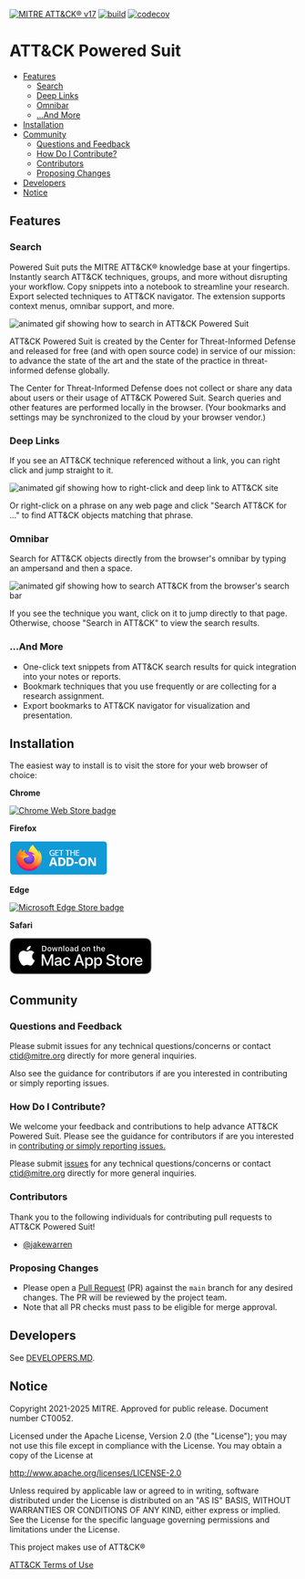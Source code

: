 [![MITRE ATT&CK® v17](https://img.shields.io/badge/MITRE%20ATT%26CK®-v17-red)](https://attack.mitre.org/versions/v17/)
[![build](https://github.com/center-for-threat-informed-defense/attack-powered-suit/actions/workflows/build.yml/badge.svg)](https://github.com/center-for-threat-informed-defense/attack-powered-suit/actions/workflows/build.yml)
[![codecov](https://img.shields.io/codecov/c/github/center-for-threat-informed-defense/attack-powered-suit?token=ejCIZhBRGr)](https://codecov.io/gh/center-for-threat-informed-defense/attack-powered-suit)

# ATT&CK Powered Suit

- [Features](#features)
  - [Search](#search)
  - [Deep Links](#deep-links)
  - [Omnibar](#omnibar)
  - […And More](#and-more)
- [Installation](#installation)
- [Community](#community)
  - [Questions and Feedback](#questions-and-feedback)
  - [How Do I Contribute?](#how-do-i-contribute)
  - [Contributors](#contributors)
  - [Proposing Changes](#proposing-changes)
- [Developers](#developers)
- [Notice](#notice)

## Features

### Search

Powered Suit puts the MITRE ATT&CK® knowledge base at your fingertips. Instantly
search ATT&CK techniques, groups, and more without disrupting your workflow.
Copy snippets into a notebook to streamline your research. Export selected
techniques to ATT&CK navigator. The extension supports context menus, omnibar
support, and more.

![animated gif showing how to search in ATT&CK Powered
Suit](./media/overview.gif)

ATT&CK Powered Suit is created by the Center for Threat-Informed Defense and
released for free (and with open source code) in service of our mission: to
advance the state of the art and the state of the practice in threat-informed
defense globally.

The Center for Threat-Informed Defense does not collect or share any data about users or
their usage of ATT&CK Powered Suit. Search queries and other features are performed
locally in the browser. (Your bookmarks and settings may be synchronized to the cloud by
your browser vendor.)

### Deep Links

If you see an ATT&CK technique referenced without a link, you can right click
and jump straight to it.

![animated gif showing how to right-click and deep link to ATT&CK
site](./media/context-menu.gif)

Or right-click on a phrase on any web page and click "Search ATT&CK for …" to
find ATT&CK objects matching that phrase.

### Omnibar

Search for ATT&CK objects directly from the browser's omnibar by typing an ampersand
and then a space.

![animated gif showing how to search ATT&CK from the browser's search
bar](./media/omnibar.gif)

If you see the technique you want, click on it to jump directly to that page.
Otherwise, choose "Search in ATT&CK" to view the search results.

### …And More

* One-click text snippets from ATT&CK search results for quick integration into
  your notes or reports.
* Bookmark techniques that you use frequently or are collecting for a research
  assignment.
* Export bookmarks to ATT&CK navigator for visualization and presentation.

## Installation

The easiest way to install is to visit the store for your web browser of choice:

**Chrome**

[![Chrome Web Store badge](media/chrome_web_store.png)](https://chrome.google.com/webstore/detail/attck-powered-suit/gfhomppaadldngjnmbefmmiokgefjddd?hl=en&authuser=0)

**Firefox**

[![Firefox Add-Ons badge](media/firefox.png)](https://addons.mozilla.org/en-US/firefox/addon/attack-powered-suit/)

**Edge**

[![Microsoft Edge Store badge](media/microsoft_edge_store.png)](https://apps.microsoft.com/store/detail/attck-powered-suit/0RDCKF6WMNPP?cid=github&referrer=appbadge&source=)

**Safari**

[![Safari Store badge](media/apple_store.png)](https://apps.apple.com/us/app/att-ck-powered-suit/id6447588511?mt=12)


## Community

### Questions and Feedback

Please submit issues for any technical questions/concerns or contact
ctid@mitre.org directly for more general inquiries.

Also see the guidance for contributors if are you interested in contributing or
simply reporting issues.

### How Do I Contribute?

We welcome your feedback and contributions to help advance ATT&CK Powered Suit.
Please see the guidance for contributors if are you interested in [contributing
or simply reporting issues.](/CONTRIBUTING.md)

Please submit
[issues](https://github.com/center-for-threat-informed-defense/attack-powered-suit/issues)
for any technical questions/concerns or contact ctid@mitre.org
directly for more general inquiries.

### Contributors

Thank you to the following individuals for contributing pull requests to ATT&CK
Powered Suit!

* [@jakewarren](https://github.com/jakewarren)

### Proposing Changes

* Please open a [Pull
  Request](https://docs.github.com/en/pull-requests/collaborating-with-pull-requests/proposing-changes-to-your-work-with-pull-requests/about-pull-requests)
  (PR) against the `main` branch for any desired changes. The PR will be
  reviewed by the project team.
* Note that all PR checks must pass to be eligible for merge approval.

## Developers

See [DEVELOPERS.MD](docs/DEVELOPERS.md).

## Notice

Copyright 2021-2025 MITRE. Approved for public release. Document number
CT0052.

Licensed under the Apache License, Version 2.0 (the "License"); you may not use
this file except in compliance with the License. You may obtain a copy of the
License at

http://www.apache.org/licenses/LICENSE-2.0

Unless required by applicable law or agreed to in writing, software distributed
under the License is distributed on an "AS IS" BASIS, WITHOUT WARRANTIES OR
CONDITIONS OF ANY KIND, either express or implied. See the License for the
specific language governing permissions and limitations under the License.

This project makes use of ATT&CK®

[ATT&CK Terms of Use](https://attack.mitre.org/resources/terms-of-use/)
